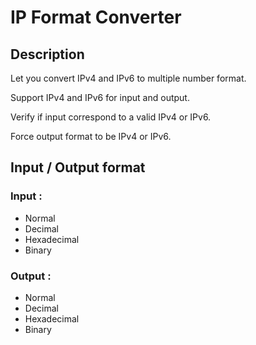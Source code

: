 # IP Format Converter

## Description

Let you convert IPv4 and IPv6 to multiple number format.

Support IPv4 and IPv6 for input and output.

Verify if input correspond to a valid IPv4 or IPv6.

Force output format to be IPv4 or IPv6.

## Input / Output format

### Input :
- Normal
- Decimal
- Hexadecimal
- Binary

### Output :
- Normal
- Decimal
- Hexadecimal
- Binary
